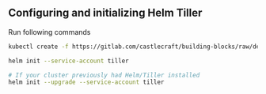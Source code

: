 ## Configuring and initializing Helm Tiller

Run following commands

```sh
kubectl create -f https://gitlab.com/castlecraft/building-blocks/raw/develop/helm-charts/deploy/gitlab-kubernetes/rbac-config-helm-tiller.yaml

helm init --service-account tiller

# If your cluster previously had Helm/Tiller installed
helm init --upgrade --service-account tiller
```
